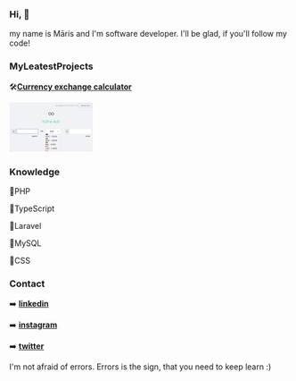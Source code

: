 ### Hi, 👋

my name is Māris and I'm software developer. I'll be glad, if you'll follow my code!

### MyLeatestProjects


:hammer_and_wrench:[**Currency exchange calculator**](https://github.com/mrusins/Currency_exchange)

[![image calc](https://github.com/mrusins/Currency_exchange/blob/master/public/img/redme_s.png)](https://github.com/mrusins/Currency_exchange)

### Knowledge

:briefcase:PHP

:briefcase:TypeScript

:briefcase:Laravel

:briefcase:MySQL

:briefcase:CSS

### Contact


:arrow_right: [**linkedin**](https://linkedin.com/in/maris-rusins/)

:arrow_right: [**instagram**](https://instagram.com/mrusins/)

:arrow_right: [**twitter**](https://twitter.com/mrusins)



I'm not afraid of errors. Errors is the sign, that you need to keep learn :)


